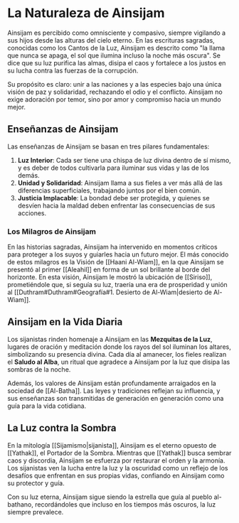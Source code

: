 # La Naturaleza de Ainsijam

Ainsijam es percibido como omnisciente y compasivo, siempre vigilando a sus hijos desde las alturas del cielo eterno. En las escrituras sagradas, conocidas como los Cantos de la Luz, Ainsijam es descrito como "la llama que nunca se apaga, el sol que ilumina incluso la noche más oscura". Se dice que su luz purifica las almas, disipa el caos y fortalece a los justos en su lucha contra las fuerzas de la corrupción.

Su propósito es claro: unir a las naciones y a las especies bajo una única visión de paz y solidaridad, rechazando el odio y el conflicto. Ainsijam no exige adoración por temor, sino por amor y compromiso hacia un mundo mejor.

## Enseñanzas de Ainsijam

Las enseñanzas de Ainsijam se basan en tres pilares fundamentales:

1. **Luz Interior**: Cada ser tiene una chispa de luz divina dentro de sí mismo, y es deber de todos cultivarla para iluminar sus vidas y las de los demás.
2. **Unidad y Solidaridad**: Ainsijam llama a sus fieles a ver más allá de las diferencias superficiales, trabajando juntos por el bien común.
3. **Justicia Implacable**: La bondad debe ser protegida, y quienes se desvíen hacia la maldad deben enfrentar las consecuencias de sus acciones.

### Los Milagros de Ainsijam

En las historias sagradas, Ainsijam ha intervenido en momentos críticos para proteger a los suyos y guiarles hacia un futuro mejor. El más conocido de estos milagros es la Visión de [[Haani Al-Wiam]], en la que Ainsijam se presentó al primer [[Aleahil]] en forma de un sol brillante al borde del horizonte. En esta visión, Ainsijam le mostró la ubicación de [[Siriso]], prometiéndole que, si seguía su luz, traería una era de prosperidad y unión al [[Duthram#Duthram#Geografía#1. Desierto de Al-Wiam|desierto de Al-Wiam]].

## Ainsijam en la Vida Diaria

Los sijanistas rinden homenaje a Ainsijam en las **Mezquitas de la Luz**, lugares de oración y meditación donde los rayos del sol iluminan los altares, simbolizando su presencia divina. Cada día al amanecer, los fieles realizan el **Saludo al Alba**, un ritual que agradece a Ainsijam por la luz que disipa las sombras de la noche.

Además, los valores de Ainsijam están profundamente arraigados en la sociedad de [[Al-Batha]]. Las leyes y tradiciones reflejan su influencia, y sus enseñanzas son transmitidas de generación en generación como una guía para la vida cotidiana.

## La Luz contra la Sombra

En la mitología [[Sijamismo|sijanista]], Ainsijam es el eterno opuesto de [[Yathak]], el Portador de la Sombra. Mientras que [[Yathak]] busca sembrar caos y discordia, Ainsijam se esfuerza por restaurar el orden y la armonía. Los sijanistas ven la lucha entre la luz y la oscuridad como un reflejo de los desafíos que enfrentan en sus propias vidas, confiando en Ainsijam como su protector y guía.

Con su luz eterna, Ainsijam sigue siendo la estrella que guía al pueblo al-bathano, recordándoles que incluso en los tiempos más oscuros, la luz siempre prevalece.